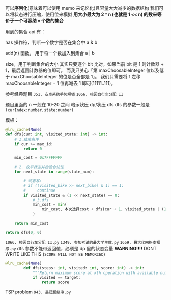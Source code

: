 可以**序列化**(意味着可以使用 memo 来记忆化)且容量大大减少的数据结构
我们可以将状态进行压缩，使用位来模拟
**用大小最大为 2 ^ n (也就是 1 << n) 的数来等价于一个可容纳 n 个数的集合**

用到的集合 api 有：

has 操作符，判断一个数字是否在集合中 a & b

add(n) 函数， 用于将一个数加入到集合 a | b

size，用于判断集合的大小
其实只要逐个 bit 比对，如果当前 bit 是 1 则计数器 + 1，最后返回计数器的值即可。
而我只关心「第 maxChoosableInteger 位以及低于 maxChoosableInteger 的位是否全部是 1」。
我们只需要将 1 左移 maxChoosableInteger + 1 位再减去 1 即可(11111..111)。

参考经典题目
`351. 安卓系统手势解锁`
`1066. 校园自行车分配 II`

题目里面的 n 一般在 10-20 之间 暗示状压 dp/状压 dfs
dfs 的参数一般是`(curIndex:number,state:number)`

模板：

```Python
@lru_cache(None)
def dfs(cur: int, visited_state: int) -> int:
    # 1.结束条件
    if cur >= max_id:
        return 0

    min_cost = 0x7FFFFFFF

    # 2. 枚举状态并检验合法性
    for next_state in range(state_num):

        # 或者写:
        # if ((visited_bike >> next_bike) & 1) == 1:
        #     continue
        if visited_state & (1 << next_state) == 0:
            # 3.dfs
            min_cost = min(
                min_cost, 本次选择cost + dfs(cur + 1, visited_state | (1 << next_state))
            )

    return min_cost

return dfs(0, 0)
```

`1066. 校园自行车分配 II.py`
`1349. 参加考试的最大学生数.py`
`1659. 最大化网格幸福感.py`
dfs 参数不能带返回值，必须是 dp 里的状态变量
**WARNING!!!!**
DONT WRITE LIKE THIS (`SCORE WILL NOT BE MEMORIED`)

```Python
@lru_cache(None)
        def dfs(steps: int, visited: int, score: int) -> int:
            """Return maximum score at kth operation with available numbers by mask."""
            if visited == target:
                return score
```

TSP problem
`943. 最短超级串.py`
